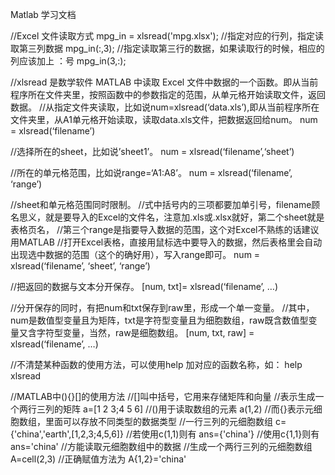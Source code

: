 Matlab 学习文档

//Excel 文件读取方式
mpg_in = xlsread('mpg.xlsx');
//指定对应的行列，指定读取第三列数据
mpg_in(:,3);
//指定读取第三行的数据，如果读取行的时候，相应的列应该加上 ：号
mpg_in(3,:);

//xlsread 是数学软件 MATLAB 中读取 Excel 文件中数据的一个函数。即从当前程序所在文件夹里，按照函数中的参数指定的范围，从单元格开始读取文件，返回数据。
//从指定文件夹读取，比如说num=xlsread(‘data.xls’),即从当前程序所在文件夹里，从A1单元格开始读取，读取data.xls文件，把数据返回给num。
num = xlsread(‘filename’)


//选择所在的sheet，比如说’sheet1’。
num = xlsread(‘filename’,‘sheet’)

//所在的单元格范围，比如说range=‘A1:A8’。
num = xlsread(‘filename’, ‘range’)

//sheet和单元格范围同时限制。
//式中括号内的三项都要加单引号，filename顾名思义，就是要导入的Excel的文件名，注意加.xls或.xlsx就好，第二个sheet就是表格页名，
//第三个range是指要导入数据的范围，这个对Excel不熟练的话建议用MATLAB
//打开Excel表格，直接用鼠标选中要导入的数据，然后表格里会自动出现选中数据的范围（这个的确好用），写入range即可。
num = xlsread(‘filename’, ‘sheet’, ‘range’)

//把返回的数据与文本分开保存。
[num, txt]= xlsread(‘filename’, …)

//分开保存的同时，有把num和txt保存到raw里，形成一个单一变量。
//其中，num是数值型变量且为矩阵，txt是字符型变量且为细胞数组，raw既含数值型变量又含字符型变量，当然，raw是细胞数组。
[num, txt, raw] = xlsread(‘filename’, …)


//不清楚某种函数的使用方法，可以使用help 加对应的函数名称，如：
help xlsread


//MATLAB中(){}[]的使用方法
//[]叫中括号，它用来存储矩阵和向量
//表示生成一个两行三列的矩阵
a=[1 2 3;4 5 6]
//()用于读取数组的元素
a(1,2)
//而{}表示元细胞数组，里面可以存放不同类型的数据类型
//一行三列的元细胞数组
c={'china','earth',[1,2,3;4,5,6]}
//若使用c(1,1)则有
ans={'china'}
//使用c{1,1}则有
ans='china'
//方能读取元细胞数组中的数据
//生成一个两行三列的元细胞数组
A=cell(2,3)
//正确赋值方法为
A{1,2}='china'



